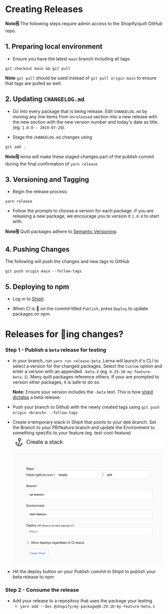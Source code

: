 # Creating Releases

**Note🗒️** The following steps require admin access to the Shopify/quilt GitHub repo.

## 1. Preparing local environment

- Ensure you have the latest `main` branch including all tags:

```
git checkout main && git pull
```

**Note** `git pull` should be used instead of `git pull origin main` to ensure that tags are pulled as well.

## 2. Updating `CHANGELOG.md`

- Go into every package that is being release. Edit `CHANGELOG.md` by moving any line items from `Unreleased` section into a new release with the new section with the new version number and today's date as title. (eg. `1.0.0 - 2019-07-24`).

- Stage the `CHANGELOG.md` changes using

```
git add .
```

**Note🗒️** lerna will make these staged changes part of the publish commit during the final confirmation of `yarn release`

## 3. Versioning and Tagging

- Begin the release process:

```
yarn release
```

- Follow the prompts to choose a version for each package. If you are releasing a new package, we encourage you to version it `1.0.0` to start with.

**Note🗒️** Quilt packages adhere to [Semantic Versioning](http://semver.org/spec/v2.0.0.html).

## 4. Pushing Changes

The following will push the changes and new tags to GitHub

```
git push origin main --follow-tags
```

## 5. Deploying to npm

- Log in to [Shipit](https://shipit.shopify.io/shopify/quilt/production)

- When CI is 🍏 on the commit titled `Publish`, press `Deploy` to update packages on npm.

# Releases for 🎩ing changes?

### Step 1 - Publish a `beta` release for testing

- In your branch, run `yarn run release-beta`. Lerna will launch it's CLI to select a version for the changed packages. Select the `Custom` option and enter a version with an appended `-beta.X` (eg. `0.29.10-my-feature-beta.1`). Many quilt packages reference others. If your are prompted to version other packages, it is safe to do so.

  **Note:** Ensure your version includes the `-beta` text. This is how [shipit dictates](https://github.com/Shopify/shipit-engine/blob/master/lib/snippets/publish-lerna-independent-packages#L7-L12) a beta release.

- Push your branch to Github with the newly created tags using `git push origin <branch> --follow-tags`
- Create a temporary stack in Shipit that points to your deb branch. Set the Branch to your PR/feature branch and update the Environment to something specific to your feature (eg. test-cool-feature)
  ![Create Shipit Stack](../images/shipit-stack.png)

- Hit the deploy button on your Publish commit in Shipit to publish your beta release to npm

### Step 2 - Consume the release

- Add your release to a repository that uses the package your testing
  - `yarn add --dev @shopify/my-package@0.29.10-my-feature-beta.1`

